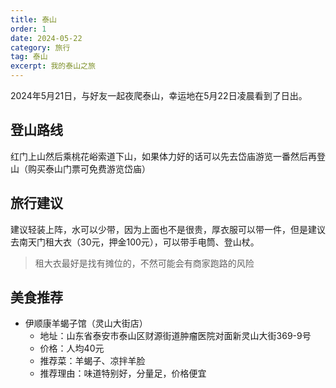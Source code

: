```yaml
---
title: 泰山
order: 1
date: 2024-05-22
category: 旅行
tag: 泰山
excerpt: 我的泰山之旅
---
```


2024年5月21日，与好友一起夜爬泰山，幸运地在5月22日凌晨看到了日出。

## 登山路线

红门上山然后乘桃花峪索道下山，如果体力好的话可以先去岱庙游览一番然后再登山（购买泰山门票可免费游览岱庙）

## 旅行建议

建议轻装上阵，水可以少带，因为上面也不是很贵，厚衣服可以带一件，但是建议去南天门租大衣（30元，押金100元），可以带手电筒、登山杖。

> 租大衣最好是找有摊位的，不然可能会有商家跑路的风险

## 美食推荐

+ 伊顺康羊蝎子馆（灵山大街店）
    - 地址：山东省泰安市泰山区财源街道肿瘤医院对面新灵山大街369-9号
    - 价格：人均40元
    - 推荐菜：羊蝎子、凉拌羊脸
    - 推荐理由：味道特别好，分量足，价格便宜
